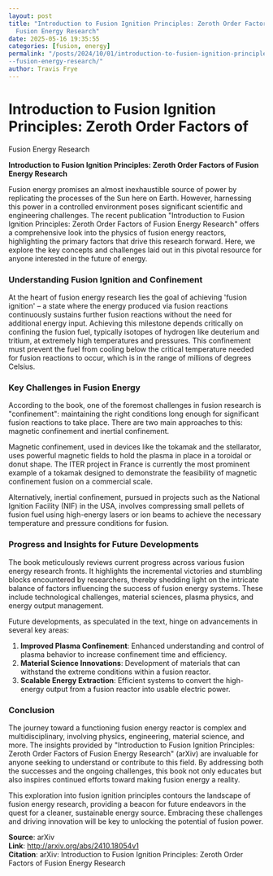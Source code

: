 ```yaml
---
layout: post
title: "Introduction to Fusion Ignition Principles: Zeroth Order Factors of
  Fusion Energy Research"
date: 2025-05-16 19:35:55
categories: [fusion, energy]
permalink: "/posts/2024/10/01/introduction-to-fusion-ignition-principles-zeroth-order-factors-of
--fusion-energy-research/"
author: Travis Frye
---
```


# Introduction to Fusion Ignition Principles: Zeroth Order Factors of
  Fusion Energy Research

**Introduction to Fusion Ignition Principles: Zeroth Order Factors of Fusion Energy Research**

Fusion energy promises an almost inexhaustible source of power by replicating the processes of the Sun here on Earth. However, harnessing this power in a controlled environment poses significant scientific and engineering challenges. The recent publication "Introduction to Fusion Ignition Principles: Zeroth Order Factors of Fusion Energy Research" offers a comprehensive look into the physics of fusion energy reactors, highlighting the primary factors that drive this research forward. Here, we explore the key concepts and challenges laid out in this pivotal resource for anyone interested in the future of energy.

### Understanding Fusion Ignition and Confinement

At the heart of fusion energy research lies the goal of achieving 'fusion ignition' – a state where the energy produced via fusion reactions continuously sustains further fusion reactions without the need for additional energy input. Achieving this milestone depends critically on confining the fusion fuel, typically isotopes of hydrogen like deuterium and tritium, at extremely high temperatures and pressures. This confinement must prevent the fuel from cooling below the critical temperature needed for fusion reactions to occur, which is in the range of millions of degrees Celsius.

### Key Challenges in Fusion Energy

According to the book, one of the foremost challenges in fusion research is "confinement": maintaining the right conditions long enough for significant fusion reactions to take place. There are two main approaches to this: magnetic confinement and inertial confinement.

Magnetic confinement, used in devices like the tokamak and the stellarator, uses powerful magnetic fields to hold the plasma in place in a toroidal or donut shape. The ITER project in France is currently the most prominent example of a tokamak designed to demonstrate the feasibility of magnetic confinement fusion on a commercial scale.

Alternatively, inertial confinement, pursued in projects such as the National Ignition Facility (NIF) in the USA, involves compressing small pellets of fusion fuel using high-energy lasers or ion beams to achieve the necessary temperature and pressure conditions for fusion.

### Progress and Insights for Future Developments

The book meticulously reviews current progress across various fusion energy research fronts. It highlights the incremental victories and stumbling blocks encountered by researchers, thereby shedding light on the intricate balance of factors influencing the success of fusion energy systems. These include technological challenges, material sciences, plasma physics, and energy output management.

Future developments, as speculated in the text, hinge on advancements in several key areas:
1. **Improved Plasma Confinement**: Enhanced understanding and control of plasma behavior to increase confinement time and efficiency.
2. **Material Science Innovations**: Development of materials that can withstand the extreme conditions within a fusion reactor.
3. **Scalable Energy Extraction**: Efficient systems to convert the high-energy output from a fusion reactor into usable electric power.

### Conclusion

The journey toward a functioning fusion energy reactor is complex and multidisciplinary, involving physics, engineering, material science, and more. The insights provided by "Introduction to Fusion Ignition Principles: Zeroth Order Factors of Fusion Energy Research" (arXiv) are invaluable for anyone seeking to understand or contribute to this field. By addressing both the successes and the ongoing challenges, this book not only educates but also inspires continued efforts toward making fusion energy a reality.

This exploration into fusion ignition principles contours the landscape of fusion energy research, providing a beacon for future endeavors in the quest for a cleaner, sustainable energy source. Embracing these challenges and driving innovation will be key to unlocking the potential of fusion power.

**Source**: arXiv  
**Link**: http://arxiv.org/abs/2410.18054v1  
**Citation**: arXiv: Introduction to Fusion Ignition Principles: Zeroth Order Factors of
  Fusion Energy Research
